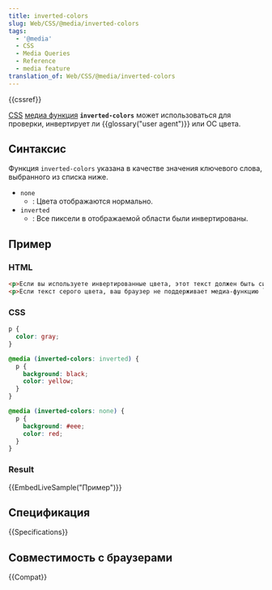 ```yaml
---
title: inverted-colors
slug: Web/CSS/@media/inverted-colors
tags:
  - '@media'
  - CSS
  - Media Queries
  - Reference
  - media feature
translation_of: Web/CSS/@media/inverted-colors
---
```


{{cssref}}

[CSS](/ru/docs/Web/CSS) [медиа функция](/ru/docs/Web/CSS/Media_Queries/Using_media_queries) **`inverted-colors`** может использоваться для проверки, инвертирует ли {{glossary("user agent")}} или ОС цвета.

## Синтаксис

Функция `inverted-colors` указана в качестве значения ключевого слова, выбранного из списка ниже.

- `none`
  - : Цвета отображаются нормально.
- `inverted`
  - : Все пиксели в отображаемой области были инвертированы.

## Пример

### HTML

```html
<p>Если вы используете инвертированные цвета, этот текст должен быть синим по белому (инверсия жёлтого по чёрному). Если нет, он должен быть красным на светло-сером.</p>
<p>Если текст серого цвета, ваш браузер не поддерживает медиа-функцию `inverted-colors`.</p>
```

### CSS

```css
p {
  color: gray;
}

@media (inverted-colors: inverted) {
  p {
    background: black;
    color: yellow;
  }
}

@media (inverted-colors: none) {
  p {
    background: #eee;
    color: red;
  }
}
```

### Result

{{EmbedLiveSample("Пример")}}

## Спецификация

{{Specifications}}

## Совместимость с браузерами

{{Compat}}
